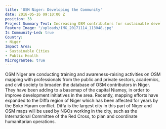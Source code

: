 ```yaml
---
title: 'OSM Niger: Developing the Community'
date: 2018-05-16 09:10:00 Z
position: 33
Project Summary Text: Increasing OSM contributors for sustainable development in Niger
Feature Image: "/uploads/IMG_20171114_113048.jpg"
Is Community-Led: true
Country:
- Niger
Impact Area:
- Sustainable Cities
- Public Health
Micrograntee: true
---
```


OSM Niger are conducting training and awareness-raising activities on OSM mapping with professionals from the public and private sectors, academics, and civil society to broaden the database of OSM contributors in Niger. They have been adding to a basemap of the capital Niamey, in order to improve development initiatives in the area. Recently, mapping efforts have expanded to the Diffa region of Niger which has been affected for years by the Boko Haram conflict. Diffa is the largest city in this part of Niger and OSM maps will be used by NGOs working in the city, such as the International Committee of the Red Cross, to plan and coordinate humanitarian operations.